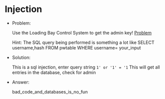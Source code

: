 # Injection

* Problem:

  Use the Loading Bay Control System to get the admin key! [Problem](https://2013.picoctf.com/problems/injection/)

  Hint: The SQL query being performed is something a lot like SELECT username,hash FROM pwtable WHERE username= your_input 

* Solution:

  This is a sql injection, enter query string `1' or '1' = '1`
This will get all entries in the database, check for admin

* Answer:

  bad_code_and_databases_is_no_fun

